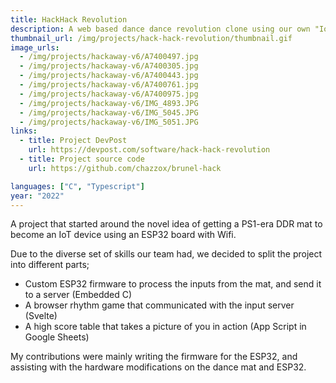 ```yaml
---
title: HackHack Revolution
description: A web based dance dance revolution clone using our own "IoT dance mat"
thumbnail_url: /img/projects/hack-hack-revolution/thumbnail.gif
image_urls:
  - /img/projects/hackaway-v6/A7400497.jpg
  - /img/projects/hackaway-v6/A7400305.jpg
  - /img/projects/hackaway-v6/A7400443.jpg
  - /img/projects/hackaway-v6/A7400761.jpg
  - /img/projects/hackaway-v6/A7400975.jpg
  - /img/projects/hackaway-v6/IMG_4893.JPG
  - /img/projects/hackaway-v6/IMG_5045.JPG
  - /img/projects/hackaway-v6/IMG_5051.JPG
links:
  - title: Project DevPost
    url: https://devpost.com/software/hack-hack-revolution
  - title: Project source code
    url: https://github.com/chazzox/brunel-hack

languages: ["C", "Typescript"]
year: "2022"
---
```


A project that started around the novel idea of getting a PS1-era DDR mat to become an IoT device using an ESP32 board with Wifi.

Due to the diverse set of skills our team had, we decided to split the project into different parts;

- Custom ESP32 firmware to process the inputs from the mat, and send it to a server (Embedded C)
- A browser rhythm game that communicated with the input server (Svelte)
- A high score table that takes a picture of you in action (App Script in Google Sheets)

My contributions were mainly writing the firmware for the ESP32, and assisting with the hardware modifications on the dance mat and ESP32.
